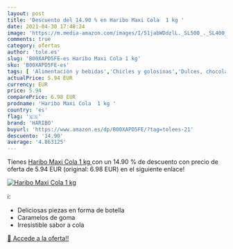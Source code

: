 ```yaml
---
layout: post
title: 'Descuento del 14.90 % en Haribo Maxi Cola  1 kg '
date: 2021-04-30 17:48:24
image: 'https://m.media-amazon.com/images/I/51jabWDdzlL._SL500_._SL400_.jpg'
comments: true
category: ofertas
author: 'tole.es'
slug: 'B00XAPD5FE-es Haribo Maxi Cola 1 kg'
sku: 'B00XAPD5FE-es'
tags: [ 'Alimentación y bebidas','Chicles y golosinas','Dulces, chocolates y chicles','Golosinas','haribo', ]
actualPrice: 5.94 EUR
currency: EUR
price: 5.94
comparePrice: 6.98 EUR
prodname: 'Haribo Maxi Cola  1 kg '
country: 'es'
flag: '🇪🇸'
brand: 'HARIBO'
buyurl: 'https://www.amazon.es/dp/B00XAPD5FE/?tag=tolees-21'
descuento: '14.90'
average: '4.863125'
---
```


Tienes [Haribo Maxi Cola  1 kg ](https://www.amazon.es/dp/B00XAPD5FE/?tag=tolees-21) con un 14.90 % de descuento con precio de oferta de 5.94 EUR (original: 6.98 EUR) en el siguiente enlace!

[![Haribo Maxi Cola  1 kg ](https://m.media-amazon.com/images/I/51jabWDdzlL._SL500_._SL400_.jpg)](https://www.amazon.es/dp/B00XAPD5FE/?tag=tolees-21)

ℹ️:

- Deliciosas piezas en forma de botella
- Caramelos de goma
- Irresistible sabor a cola

[🛒 Accede a la oferta!!](https://www.amazon.es/dp/B00XAPD5FE/?tag=tolees-21)
